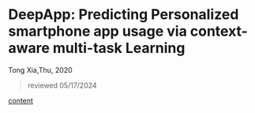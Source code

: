 # DeepApp: Predicting Personalized smartphone app usage via context-aware multi-task Learning

Tong Xia,Thu, 2020

> reviewed 05/17/2024

[content](./DeepApp%20Predicting%20Personalized%20Smartpohone%20APP%20us%20f550eda43a384305bf541911a15ea114.pdf)
